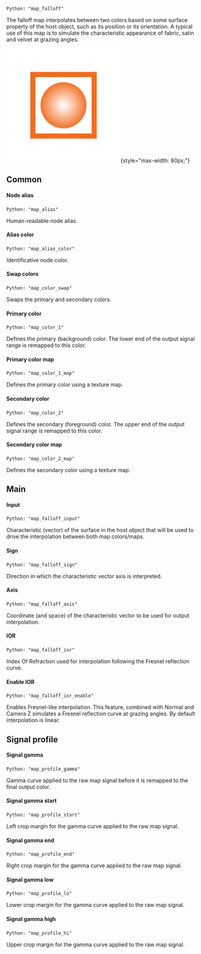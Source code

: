 `Python: "map_falloff"`

The falloff map interpolates between two colors based on some surface property of the host object, such as its position or its orientation. A typical use of this map is to simulate the characteristic appearance of fabric, satin and velvet at grazing angles.

![Icon](map_falloff_swatch.png "Icon"){style="max-width: 80px;"}

## Common

#### Node alias
`Python: "map_alias"`

Human-readable node alias.

#### Alias color
`Python: "map_alias_color"`

Identificative node color.

#### Swap colors
`Python: "map_color_swap"`

Swaps the primary and secondary colors.

#### Primary color
`Python: "map_color_1"`

Defines the primary (background) color. The lower end of the output signal range is remapped to this color.

#### Primary color map
`Python: "map_color_1_map"`

Defines the primary color using a texture map.

#### Secondary color
`Python: "map_color_2"`

Defines the secondary (foreground) color. The upper end of the output signal range is remapped to this color.

#### Secondary color map
`Python: "map_color_2_map"`

Defines the secondary color using a texture map.

## Main

#### Input
`Python: "map_falloff_input"`

Characteristic (vector) of the surface in the host object that will be used to drive the interpolation between both map colors/maps.

#### Sign
`Python: "map_falloff_sign"`

Direction in which the characteristic vector axis is interpreted.

#### Axis
`Python: "map_falloff_axis"`

Coordinate (and space) of the characteristic vector to be used for output interpolation.

#### IOR
`Python: "map_falloff_ior"`

Index Of Refraction used for interpolation following the Fresnel reflection curve.

#### Enable IOR
`Python: "map_falloff_ior_enable"`

Enables Fresnel-like interpolation. This feature, combined with Normal and Camera Z simulates a Fresnel reflection curve at grazing angles. By default interpolation is linear.

## Signal profile

#### Signal gamma
`Python: "map_profile_gamma"`

Gamma curve applied to the raw map signal before it is remapped to the final output color.

#### Signal gamma start
`Python: "map_profile_start"`

Left crop margin for the gamma curve applied to the raw map signal.

#### Signal gamma end
`Python: "map_profile_end"`

Right crop margin for the gamma curve applied to the raw map signal.

#### Signal gamma low
`Python: "map_profile_lo"`

Lower crop margin for the gamma curve applied to the raw map signal.

#### Signal gamma high
`Python: "map_profile_hi"`

Upper crop margin for the gamma curve applied to the raw map signal.

